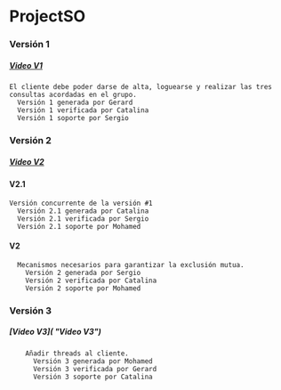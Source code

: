 # ProjectSO

### Versión 1
 ##### [Video V1](https://meet.google.com/linkredirect?authuser=0&dest=https%3A%2F%2Fscreencast-o-matic.com%2Fwatch%2FcY6UrMsAFq "Video V1")
  
    El cliente debe poder darse de alta, loguearse y realizar las tres consultas acordadas en el grupo. 
      Versión 1 generada por Gerard
      Versión 1 verificada por Catalina
      Versión 1 soporte por Sergio

### Versión 2 
##### [Video V2](https://drive.google.com/file/d/1u5kAnD5pE4G9JcrtrXPI8RBLT_X-iWmA/view "Video V2")

  #### V2.1
    Versión concurrente de la versión #1
      Versión 2.1 generada por Catalina
      Versión 2.1 verificada por Sergio
      Versión 2.1 soporte por Mohamed
     
  #### V2
      Mecanismos necesarios para garantizar la exclusión mutua. 
        Versión 2 generada por Sergio
        Versión 2 verificada por Catalina
        Versión 2 soporte por Mohamed
        
### Versión 3
##### [Video V3]( "Video V3")

        Añadir threads al cliente.
          Versión 3 generada por Mohamed
          Versión 3 verificada por Gerard
          Versión 3 soporte por Catalina
        
